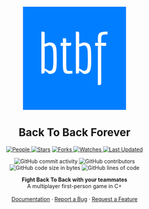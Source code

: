 <p align="center">
  <img src="LOGO.png" alt="Logo">
</p>

<h1 align="center">Back To Back Forever</h1>

<p align="center">

<a href="https://github.com/adaves1/BTBF/graphs/contributors">
<img alt="People" src="https://img.shields.io/github/contributors/adaves1/BTBF?style=flat&color=ffaaf2&label=People"> </a>

<a href="https://github.com/adaves1/BTBF/stargazers">
<img alt="Stars" src="https://img.shields.io/github/stars/adaves1/BTBF?style=flat&color=98c379&label=Stars"></a>

<a href="https://github.com/adaves1/BTBF/network/members">
<img alt="Forks" src="https://img.shields.io/github/forks/adaves1/BTBF?style=flat&color=66a8e0&label=Forks"> </a>

<a href="https://github.com/adaves1/BTBF/watchers">
<img alt="Watches" src="https://img.shields.io/github/watchers/adaves1/BTBF?style=flat&color=f5d08b&label=Watches"> </a>

<a href="https://github.com/adaves1/BTBF/pulse">
<img alt="Last Updated" src="https://img.shields.io/github/last-commit/adaves1/BTBF?style=flat&color=e06c75&label="> </a>
</p>

<p align="center">

<img src="https://img.shields.io/github/commit-activity/w/adaves1/BTBF" alt="GitHub commit activity"/>

<img src="https://img.shields.io/github/contributors/adaves1/BTBF" alt="GitHub contributors"/>
    
<img src="https://img.shields.io/github/languages/code-size/adaves1/BTBF" alt="GitHub code size in bytes"/>

<img src="https://img.shields.io/endpoint?url=https://ghloc.vercel.app/api/adaves1/BTBF/badge?filter=CP$&label=Lines Of Code&color=blue" alt="GitHub lines of code"/>

</p>

<p align="center">
    <strong>Fight Back To Back with your teammates</strong>
  <br>
  A multiplayer first-person game in C+
  <br>
  <br>
  <a href="https://github.com/adaves1/BTBF/wiki">Documentation</a>
  ·
  <a href="https://github.com/adaves1/BTBF/issues">Report a Bug</a>
  ·
  <a href="https://github.com/adaves1/BTBF/issues">Request a Feature</a>
</p>

<br>

